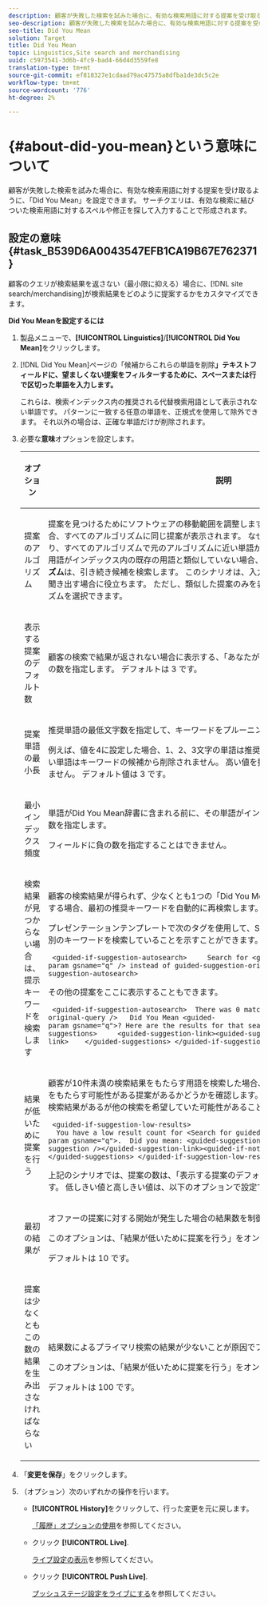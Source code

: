 ```yaml
---
description: 顧客が失敗した検索を試みた場合に、有効な検索用語に対する提案を受け取るように、「Did You Mean」を設定できます。 サーチクエリは、有効な検索に結びついた検索用語に対するスペルや修正を探して入力することで形成されます。
seo-description: 顧客が失敗した検索を試みた場合に、有効な検索用語に対する提案を受け取るように、「Did You Mean」を設定できます。 サーチクエリは、有効な検索に結びついた検索用語に対するスペルや修正を探して入力することで形成されます。
seo-title: Did You Mean
solution: Target
title: Did You Mean
topic: Linguistics,Site search and merchandising
uuid: c5973541-3d6b-4fc9-bad4-66d4d3559fe8
translation-type: tm+mt
source-git-commit: ef818327e1cdaad79ac47575a8dfba1de3dc5c2e
workflow-type: tm+mt
source-wordcount: '776'
ht-degree: 2%

---
```



# {#about-did-you-mean}という意味について

顧客が失敗した検索を試みた場合に、有効な検索用語に対する提案を受け取るように、「Did You Mean」を設定できます。 サーチクエリは、有効な検索に結びついた検索用語に対するスペルや修正を探して入力することで形成されます。

## 設定の意味{#task_B539D6A0043547EFB1CA19B67E762371}

顧客のクエリが検索結果を返さない（最小限に抑える）場合に、[!DNL site search/merchandising]が検索結果をどのように提案するかをカスタマイズできます。

<!-- 

t_configuring_did_you_mean.xml

 -->

**Did You Meanを設定するには**

1. 製品メニューで、**[!UICONTROL Linguistics]**/**[!UICONTROL Did You Mean]**&#x200B;をクリックします。
1. [!DNL Did You Mean]ページの「候補からこれらの単語を削除&#x200B;**」テキストフィールドに、望ましくない提案をフィルターするために、スペースまたは行で区切った単語を入力します。**

   これらは、検索インデックス内の推奨される代替検索用語として表示されない単語です。 パターンに一致する任意の単語を、正規式を使用して除外できます。 それ以外の場合は、正確な単語だけが削除されます。

1. 必要な&#x200B;**意味**&#x200B;オプションを設定します。

   <!-- 
   
   r_did_you_mean_options.xml
   
   -->

   <table> 
    <thead> 
      <tr> 
      <th colname="col1" class="entry"> <p>オプション </p> </th> 
      <th colname="col2" class="entry"> <p>説明 </p> </th> 
      </tr> 
    </thead>
    <tbody> 
      <tr> 
      <td colname="col1"> <p>提案のアルゴリズム </p> </td> 
      <td colname="col2"> <p>提案を見つけるためにソフトウェアの移動範囲を調整します。 ユーザーが1文字の間違いをした場合、すべてのアルゴリズムに同じ提案が表示されます。 なぜなら、1つの編集で作業候補が見つかり、すべてのアルゴリズムで元のアルゴリズムに近い単語が見つかるからです。 しかし、元の検索用語がインデックス内の既存の用語と類似していない場合、<b>ディープ</b>と<b>NGサーチクエリアルゴリズム</b>は、引き続き候補を検索します。 このシナリオは、入力が困難な固有名を試し、その名前を聞き出す場合に役立ちます。 ただし、類似した提案のみを表示したい場合は、<b>クイック</b>アルゴリズムを選択できます。 </p> </td> 
      </tr> 
      <tr> 
      <td colname="col1"> <p>表示する提案のデフォルト数 </p> </td> 
      <td colname="col2"> <p>顧客の検索で結果が返されない場合に表示する、「あなたが平均したキーワードの提案(0 ～ 20)」の数を指定します。 デフォルトは 3 です。 </p> </td> 
      </tr> 
      <tr> 
      <td colname="col1"> <p>提案単語の最小長 </p> </td> 
      <td colname="col2"> <p>推奨単語の最低文字数を指定して、キーワードをプルーニングします。 </p> <p>例えば、値を4に設定した場合、1、2、3文字の単語は推奨されません。 値0を指定した場合、短い単語はキーワードの候補から削除されません。 高い値を指定すると、通常は用語の提案になりません。 デフォルト値は 3 です。 </p> </td> 
      </tr> 
      <tr> 
      <td colname="col1"> <p>最小インデックス頻度 </p> </td> 
      <td colname="col2"> <p> 単語がDid You Mean辞書に含まれる前に、その単語がインデックスに出現する必要のある最小回数を指定します。 </p> <p>フィールドに負の数を指定することはできません。 </p> </td> 
      </tr> 
      <tr> 
      <td colname="col1"> <p>検索結果が見つからない場合は、提示キーワードを検索します </p> </td> 
      <td colname="col2"> <p>顧客の検索結果が得られず、少なくとも1つの「Did You Mean」キーワードサーチクエリが存在する場合、最初の推奨キーワードを自動的に再検索します。 </p> <p>プレゼンテーションテンプレートで次のタグを使用して、Site Search/Merchandisingが自動的に別のキーワードを検索していることを示すことができます。 </p> <p> <code>&nbsp;&lt;guided-if-suggestion-autosearch&gt;&nbsp;&nbsp;&nbsp;&nbsp;&nbsp;Search&nbsp;for&nbsp;&lt;guided-param&nbsp;gsname="q"&nbsp;/&gt;&nbsp;instead&nbsp;of&nbsp;guided-suggestion-original-query&nbsp;/&gt;&nbsp;&lt;/guided-if-suggestion-autosearch&gt;</code> </p> <p>その他の提案をここに表示することもできます。 </p> <p> <code>&nbsp;&lt;guided-if-suggestion-autosearch&gt;&nbsp;&nbsp;There&nbsp;was&nbsp;0&nbsp;matches&nbsp;for&nbsp;&lt;guided-suggestion-original-query&nbsp;/&gt;&nbsp;&nbsp;&nbsp;Did&nbsp;You&nbsp;Mean&nbsp;&lt;guided-param&nbsp;gsname="q"&gt;?&nbsp;Here&nbsp;are&nbsp;the&nbsp;results&nbsp;for&nbsp;that&nbsp;search.&nbsp;&nbsp;&nbsp;Or&nbsp;Did&nbsp;You&nbsp;Mean&nbsp;&nbsp;&nbsp;&nbsp;&lt;guided-suggestions&gt;&nbsp;&nbsp;&nbsp;&nbsp;&nbsp;&lt;guided-suggestion-link&gt;&lt;guided-suggestion&nbsp;/&gt;&lt;/guided-suggestion-link&gt;&nbsp;&nbsp;&nbsp;&nbsp;&lt;/guided-suggestions&gt;&nbsp;&lt;/guided-if-suggestion-autosearch&gt;</code> </p> </td> 
      </tr> 
      <tr> 
      <td colname="col1"> <p>結果が低いために提案を行う </p> </td> 
      <td colname="col2"> <p>顧客が10件未満の検索結果をもたらす用語を検索した場合、検索エンジンは100件を超える結果をもたらす可能性がある提案があるかどうかを確認します。 その場合は、次のタグを使用して、検索結果があるが他の検索を希望していた可能性があることをユーザーに示すことができます。 </p> <p> <code>&nbsp;&lt;guided-if-suggestion-low-results&gt; &nbsp;&nbsp;You&nbsp;have&nbsp;a&nbsp;low&nbsp;result&nbsp;count&nbsp;for&nbsp;&lt;Search&nbsp;for&nbsp;guided-param&nbsp;gsname="q"&gt;.&nbsp;&nbsp;Did&nbsp;you&nbsp;mean:&nbsp;&lt;guided-suggestion&gt;&lt;guided-suggestion-link&gt;&lt;guided-suggestion&nbsp;/&gt;&lt;/guided-suggestion-link&gt;&lt;guided-if-not-last&gt;,&nbsp;&lt;/guided-if-not-last&gt;&lt;/guided-suggestions&gt;&nbsp;&lt;/guided-if-suggestion-low-results&gt;</code> </p> <p> 上記のシナリオでは、提案の数は、<span class="uicontrol">「</span>表示する提案のデフォルト数」で指定した値で制御されます。 低しきい値と高しきい値は、以下のオプションで設定できます。 </p> </td> 
      </tr> 
      <tr> 
      <td colname="col1"> <p>最初の結果が </p> </td> 
      <td colname="col2"> <p>オファーの提案に対する開始が発生した場合の結果数を制御します。 </p> <p>このオプションは、「<span class="uicontrol">結果が低いために提案を行う</span>」をオンにした場合にのみ表示されます。 </p> <p>デフォルトは 10 です。 </p> </td> 
      </tr> 
      <tr> 
      <td colname="col1"> <p>提案は少なくともこの数の結果を生み出さなければならない </p> </td> 
      <td colname="col2"> <p>結果数によるプライマリ検索の結果が少ないことが原因でフィルターが提案したもの。 </p> <p>このオプションは、「<span class="uicontrol">結果が低いために提案を行う</span>」をオンにした場合にのみ表示されます。 </p> <p>デフォルトは 100 です。 </p> </td> 
      </tr> 
    </tbody> 
    </table>

1. 「**変更を保存**」をクリックします。
1. （オプション）次のいずれかの操作を行います。

   * **[!UICONTROL History]**&#x200B;をクリックして、行った変更を元に戻します。

      [「履歴」オプションの使用](../t-using-the-history-option.md#task_70DD3F87A67242BBBD2CB27156F43002)を参照してください。

   * クリック **[!UICONTROL Live]**.

      [ライブ設定の表示](../c-about-staging.md#task_401A0EBDB5DB4D4CA933CBA7BECDC10F)を参照してください。

   * クリック **[!UICONTROL Push Live]**.

      [プッシュステージ設定をライブにする](../c-about-staging.md#task_44306783B4C0408AAA58B471DAF2D9A4)を参照してください。


